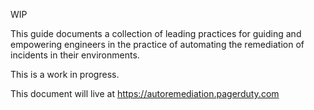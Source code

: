 WIP

This guide documents a collection of leading practices for guiding and empowering engineers in the practice of automating the remediation of incidents in their environments. 

This is a work in progress. 

This document will live at https://autoremediation.pagerduty.com


